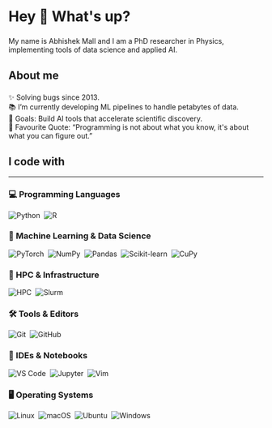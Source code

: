 <h1 align="left">Hey 👋 What's up?</h1>

###

<p align="left">
  My name is Abhishek Mall and I am a PhD researcher in Physics, implementing tools of data science and applied AI.
</p>

###

<h2 align="left">About me</h2>

###

<p align="left">
  ✨ Solving bugs since 2013.<br>
  📚 I’m currently developing ML pipelines to handle petabytes of data.<br>
  🎯 Goals: Build AI tools that accelerate scientific discovery.<br>
  🎲 Favourite Quote: “Programming is not about what you know, it's about what you can figure out.”
</p>

###

<h2 align="left">I code with</h2>

---

<h3 align="left">💻 Programming Languages</h3>
<p align="left">
  <img src="https://img.shields.io/badge/-Python-000?style=for-the-badge&logo=python"      alt="Python"      />&nbsp;
  <img src="https://img.shields.io/badge/-R-000?style=for-the-badge&logo=r&logoColor=276DC3" alt="R"           />
</p>

<h3 align="left">🤖 Machine Learning & Data Science</h3>
<p align="left">
  <img src="https://img.shields.io/badge/-PyTorch-000?style=for-the-badge&logo=pytorch"           alt="PyTorch"      />&nbsp;
  <img src="https://img.shields.io/badge/-NumPy-000?style=for-the-badge&logo=numpy"               alt="NumPy"        />&nbsp;
  <img src="https://img.shields.io/badge/-Pandas-000?style=for-the-badge&logo=pandas"             alt="Pandas"       />&nbsp;
  <img src="https://img.shields.io/badge/-Scikit--learn-000?style=for-the-badge&logo=scikit-learn" alt="Scikit-learn" />&nbsp;
  <img src="https://img.shields.io/badge/-CuPy-000?style=for-the-badge&logo=cuda"                 alt="CuPy"         />
</p>

<h3 align="left">🚀 HPC & Infrastructure</h3>
<p align="left">
  <img src="https://img.shields.io/badge/-HPC-000?style=for-the-badge"                             alt="HPC"          />&nbsp;
  <img src="https://img.shields.io/badge/-Slurm-000?style=for-the-badge"                           alt="Slurm"        />
</p>

<h3 align="left">🛠️ Tools & Editors</h3>
<p align="left">
  <img src="https://img.shields.io/badge/-Git-000?style=for-the-badge&logo=git"                     alt="Git"          />&nbsp;
  <img src="https://img.shields.io/badge/-GitHub-000?style=for-the-badge&logo=github"              alt="GitHub"       />
</p>

<h3 align="left">📓 IDEs & Notebooks</h3>
<p align="left">
  <img src="https://img.shields.io/badge/-VS%20Code-000?style=for-the-badge&logo=visual-studio-code" alt="VS Code"      />&nbsp;
  <img src="https://img.shields.io/badge/-Jupyter-000?style=for-the-badge&logo=jupyter"           alt="Jupyter"      />&nbsp;
  <img src="https://img.shields.io/badge/-Vim-000?style=for-the-badge&logo=vim"                     alt="Vim"          />
</p>

<h3 align="left">🖥️ Operating Systems</h3>
<p align="left">
  <img src="https://img.shields.io/badge/-Linux-000?style=for-the-badge&logo=linux"                alt="Linux"        />&nbsp;
  <img src="https://img.shields.io/badge/-macOS-000?style=for-the-badge&logo=apple"                alt="macOS"        />&nbsp;
  <img src="https://img.shields.io/badge/-Ubuntu-000?style=for-the-badge&logo=ubuntu"              alt="Ubuntu"       />&nbsp;
  <img src="https://img.shields.io/badge/-Windows-000?style=for-the-badge&logo=windows"            alt="Windows"      />
</p>
